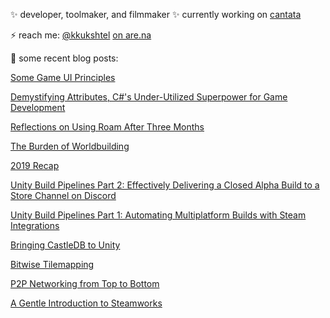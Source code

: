 ✨ developer, toolmaker, and filmmaker ✨
currently working on [cantata](https://store.steampowered.com/app/690370/Cantata/)

⚡ reach me:
[@kkukshtel](https://twitter.com/kkukshtel)
[on are.na](https://www.are.na/kyle-kukshtel)

💬 some recent blog posts:

[Some Game UI Principles](https://blog.kylekukshtel.com/game-ui-principles)

[Demystifying Attributes, C#'s Under-Utilized Superpower for Game Development](https://blog.kylekukshtel.com/attributes)

[Reflections on Using Roam After Three Months](https://blog.kylekukshtel.com/three-months-of-roam-research)

[The Burden of Worldbuilding](https://blog.kylekukshtel.com/burden_of_worldbuilding)

[2019 Recap](https://blog.kylekukshtel.com/2019_review)

[Unity Build Pipelines Part 2: Effectively Delivering a Closed Alpha Build to a Store Channel on Discord](https://blog.kylekukshtel.com/build_pipelines_2)

[Unity Build Pipelines Part 1: Automating Multiplatform Builds with Steam Integrations](https://blog.kylekukshtel.com/build_pipelines_1)

[Bringing CastleDB to Unity](https://blog.kylekukshtel.com/castledb)

[Bitwise Tilemapping](https://blog.kylekukshtel.com/p2p-networking-2)

[P2P Networking from Top to Bottom](https://blog.kylekukshtel.com/p2p-networking)

[A Gentle Introduction to Steamworks](https://blog.kylekukshtel.com/a-gentle-introduction-to-steamworks)

